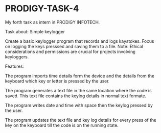 # PRODIGY-TASK-4

My forth task as intern in PRODIGY INFOTECH.

Task about: Simple keylogger

Create a basic keylogger program that records and logs kaystokes. Focus on logging the keys presssed and saving them to a file. Note: Ethical considerations and permissions are crucial for projects involving keyloggers.

Features:

The program imports time details form the device and the details from the keyboard which key or letter is pressed by the user.

The program generates a text file in the same location where the code is saved. This text file contains the keylog details in normal text formate.

The program writes date and time with space then the keylog pressed by the user.

The program updates the text file and key log details for every press of the key on the keyboard till the code is on the running state.
